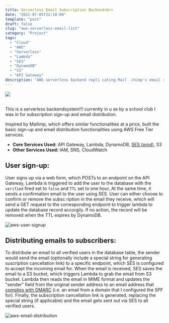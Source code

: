 ```yaml
---
title: Serverless Email Subscription Backend<br>
date: "2021-07-05T22:18:00"
template: "post"
draft: false
slug: "aws-serverless-email-list"
category: "Project"
tags:
  - "Cloud"
  - "AWS"
  - "Serverless"
  - "Lambda"
  - "SES"
  - "DynamoDB"
  - "S3"
  - "API Gateway"
description: "AWS serverless backend repli cating Mail  chimp's email sign-up and distribution"
---
```


<a href="https://github.com/Kayx23/v-MAS-Website/tree/master/.lambda" target="_blank">
<img src="https://img.shields.io/static/v1?label=Demo&message=Lambda&color=Green&style=plat-square&logo=github">
</a>
<br>
<br>

This is a serverless backendsystem!!! currently in u se by a school club I was in for subscription sign-up and email distribution. 

Inspired by Mailimp, which offers similar functionalities at a price, built the basic sign-up and email distribution functionalities using AWS Free Tier services. 

* **Core Services Used:** API Gateway, Lambda, DynamoDB, [SES (prod)](https://docs.aws.amazon.com/ses/latest/DeveloperGuide/request-production-access.html), S3    
* **Other Services Used:** IAM, SNS, CloudWatch

## User sign-up:
User signs up via a           web form, which POSTs to an endpoint on the API Gateway, Lambda is triggered to add the user to the database with the `verified` fired set to `false` and `TTL` set to one hour, At the same time, it sends a confirmation email to the user using SES. User can either choose to confirm or remove the subsc  ription in the email they receive, which will send a GET request to the corresponding endpoint to trigger lambda to update the database record accorgily. If no action, the record will be removed when the TTL expires by DynamoDB. 

![aws-user-signup](/media/user-signup.png)

## Distributing emails to subscribers:

To distribute an email to all verified users in the database table, the sender would send the email (optionally include a special string for generating suscription cancellation link) to a specific endpoint, which SES is configured to accept the incoming email for. When the email is received, SES saves the email to a S3 bucket, which triggers Lambda to grab the email from S3 bucket. Lambda then reads the email in MIME format and updates the "sender" field from the original sender address to an email address that [complies with DMARC](https://docs.aws.amazon.com/ses/latest/DeveloperGuide/send-email-auttication-dmarc.html) (i.e. an email from a domain that I configured the SPF for). Finally, the subscription cancellation link is generated, replacing the special string (if applicable) and the email gets sent out via SES to all verified users. 

![aws-email-distribution](/media/email-distribution.png)
